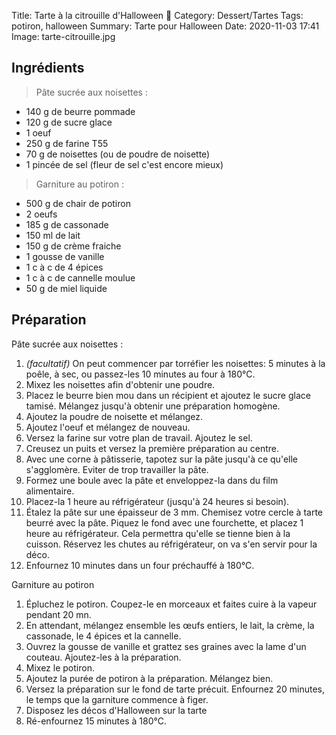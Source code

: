Title: Tarte à la citrouille d'Halloween 🎃
Category: Dessert/Tartes
Tags: potiron, halloween
Summary: Tarte pour Halloween
Date:  2020-11-03 17:41
Image: tarte-citrouille.jpg

## Ingrédients
> Pâte sucrée aux noisettes :

- 140 g de beurre pommade
- 120 g de sucre glace
- 1 oeuf 
- 250 g de farine T55
- 70 g de noisettes (ou de poudre de noisette)
- 1 pincée de sel (fleur de sel c'est encore mieux)

> Garniture au potiron :

- 500 g de chair de potiron
- 2 oeufs
- 185 g de cassonade
- 150 ml de lait
- 150 g de crème fraiche
- 1 gousse de vanille
- 1 c à c de 4 épices
- 1 c à c de cannelle moulue
- 50 g de miel liquide


## Préparation

Pâte sucrée aux noisettes :

1. *(facultatif)* On peut commencer par torréfier les noisettes: 5 minutes à la poêle, à sec, ou passez-les 10 minutes au four à 180°C.
2. Mixez les noisettes afin d'obtenir une poudre.
3. Placez le beurre bien mou dans un récipient et ajoutez le sucre glace tamisé. Mélangez jusqu'à obtenir une préparation homogène.
4. Ajoutez la poudre de noisette et mélangez. 
5. Ajoutez l'oeuf et mélangez de nouveau.
6. Versez la farine sur votre plan de travail. Ajoutez le sel.
7. Creusez un puits et versez la première préparation au centre.
8. Avec une corne à pâtisserie, tapotez sur la pâte jusqu'à ce qu'elle s'agglomère. Eviter de trop travailler la pâte.
9. Formez une boule avec la pâte et enveloppez-la dans du film alimentaire.
10. Placez-la 1 heure au réfrigérateur (jusqu'à 24 heures si besoin).
11. Étalez la pâte  sur une épaisseur de 3 mm. Chemisez votre cercle à tarte beurré avec la pâte. Piquez le fond avec une fourchette, et placez 1 heure au réfrigérateur. Cela permettra qu'elle se tienne bien à la cuisson. Réservez les chutes au réfrigérateur, on va s'en servir pour la déco.
12. Enfournez 10 minutes dans un four préchauffé à 180°C.

Garniture au potiron
 
1. Épluchez le potiron. Coupez-le en morceaux et faites cuire à la vapeur pendant 20 mn.
2. En attendant, mélangez ensemble les œufs entiers, le lait, la crème, la cassonade, le 4 épices et la cannelle. 
3. Ouvrez la gousse de vanille et grattez ses graines avec la lame d'un couteau. Ajoutez-les à la préparation.
4. Mixez le potiron.
5. Ajoutez la purée de potiron à la préparation. Mélangez bien.
6. Versez la préparation sur le fond de tarte précuit. Enfournez 20 minutes, le temps que la garniture commence à figer.
7. Disposez les décos d'Halloween sur la tarte
8. Ré-enfournez 15 minutes à 180°C.